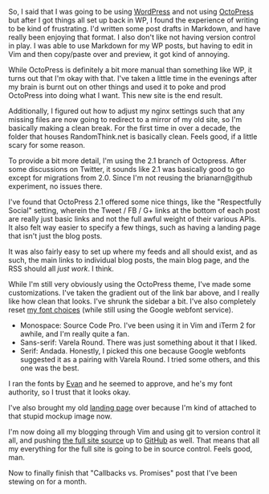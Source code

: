 So, I said that I was going to be using [WordPress][] and not using
[OctoPress][] but after I got things all set up back in WP, I found the
experience of writing to be kind of frustrating. I'd written some post drafts in
Markdown, and have really been enjoying that format. I also don't like not
having version control in play. I was able to use Markdown for my WP posts, but
having to edit in Vim and then copy/paste over and preview, it got kind of
annoying.

While OctoPress is definitely a bit more manual than something like WP, it turns
out that I'm okay with that. I've taken a little time in the evenings after my
brain is burnt out on other things and used it to poke and prod OctoPress into
doing what I want. This new site is the end result.

<!-- more -->

Additionally, I figured out how to adjust my nginx settings such that any
missing files are now going to redirect to a mirror of my old site, so I'm
basically making a clean break. For the first time in over a decade, the folder
that houses RandomThink.net is basically clean. Feels good, if a little scary
for some reason.

To provide a bit more detail, I'm using the 2.1 branch of Octopress. After some
discussions on Twitter, it sounds like 2.1 was basically good to go except for
migrations from 2.0. Since I'm not reusing the brianarn@github experiment, no
issues there.

I've found that OctoPress 2.1 offered some nice things, like the "Respectfully
Social" setting, wherein the Tweet / FB / G+ links at the bottom of each post
are really just basic links and not the full awful weight of their various APIs.
It also felt way easier to specify a few things, such as having a landing page
that isn't just the blog posts.

It was also fairly easy to set up where my feeds
and all should exist, and as such, the main links to individual blog posts, the
main blog page, and the RSS should all _just work_. I think.

While I'm still very obviously using the OctoPress theme, I've made some
customizations. I've taken the gradient out of the link bar above, and I really
like how clean that looks. I've shrunk the sidebar a bit. I've also completely
reset [my font choices][] (while still using the Google webfont service).

* Monospace: Source Code Pro. I've been using it in Vim and iTerm 2 for awhile,
  and I'm really quite a fan.
* Sans-serif: Varela Round. There was just something about it that I liked.
* Serif: Andada. Honestly, I picked this one because Google webfonts suggested
  it as a pairing with Varela Round. I tried some others, and this one was the
  best.

I ran the fonts by [Evan][] and he seemed to approve, and he's my font
authority, so I trust that it looks okay.

I've also brought my old [landing page][] over because I'm kind of attached to
that stupid mockup image now.

I'm now doing all my blogging through Vim and using git to version control it
all, and pushing [the full site source][] up to [GitHub][] as well. That means that all my everything for
the full site is going to be in source control. Feels good, man.

Now to finally finish that "Callbacks vs. Promises" post that I've been stewing
on for a month.

[WordPress]: http://www.wordpress.org/
[Octopress]: http://www.octopress.org/
[my font choices]: http://www.google.com/webfonts#UsePlace:use/Collection:Source+Code+Pro|Andada|Varela+Round
[Evan]: http://twitter.com/futuraprime
[landing page]: http://www.randomthink.net/
[the full site source]: https://github.com/brianarn/randomthink.net
[GitHub]: http://github.com/
